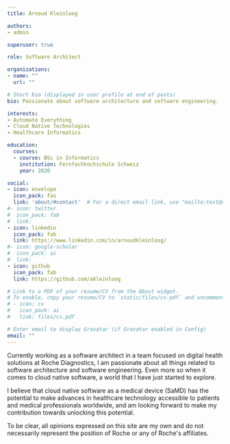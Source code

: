 ```yaml
---
title: Arnoud Kleinloog

authors:
- admin

superuser: true

role: Software Architect

organizations:
- name: ""
  url: ""

# Short bio (displayed in user profile at end of posts)
bio: Passionate about software architecture and software engineering.

interests:
- Automate Everything
- Cloud Native Technologies
- Healthcare Informatics

education:
  courses:
  - course: BSc in Informatics
    institution: Fernfachhochschule Schweiz
    year: 2020

social:
- icon: envelope
  icon_pack: fas
  link: 'about/#contact'  # For a direct email link, use "mailto:test@example.org".
#- icon: twitter
#  icon_pack: fab
#  link:
- icon: linkedin
  icon_pack: fab
  link: https://www.linkedin.com/in/arnoudkleinloog/
#- icon: google-scholar
#  icon_pack: ai
#  link:
- icon: github
  icon_pack: fab
  link: https://github.com/akleinloog

# Link to a PDF of your resume/CV from the About widget.
# To enable, copy your resume/CV to `static/files/cv.pdf` and uncomment the lines below.
# - icon: cv
#   icon_pack: ai
#   link: files/cv.pdf

# Enter email to display Gravatar (if Gravatar enabled in Config)
email: ""
---
```


Currently working as a software architect in a team focused on digital health solutions at Roche Diagnostics, I am passionate about all things related to software architecture and software engineering. Even more so when it comes to cloud native software, a world that I have just started to explore. 

I believe that cloud native software as a medical device (SaMD) has the potential to make advances in healthcare technology accessible to patients and medical professionals worldwide, and am looking forward to make my contribution towards unlocking this potential.

To be clear, all opinions expressed on this site are my own and do not necessarily represent the position of Roche or any of Roche's affiliates.
